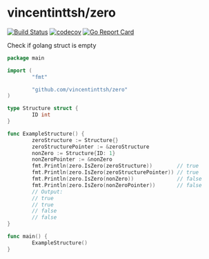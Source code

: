 # vincentinttsh/zero

[![Build Status](https://travis-ci.com/vincentinttsh/zero.svg?branch=master)](https://travis-ci.com/vincentinttsh/zero)
[![codecov](https://codecov.io/gh/vincentinttsh/zero/branch/master/graph/badge.svg?token=NATJW3S1UO)](https://codecov.io/gh/vincentinttsh/zero)
[![Go Report Card](https://goreportcard.com/badge/github.com/vincentinttsh/zero)](https://goreportcard.com/report/github.com/vincentinttsh/zero)


Check if golang struct is empty

``` go
package main

import (
        "fmt"

        "github.com/vincentinttsh/zero"
)

type Structure struct {
        ID int
}

func ExampleStructure() {
        zeroStructure := Structure{}
        zeroStructurePointer := &zeroStructure
        nonZero := Structure{ID: 1}
        nonZeroPointer := &nonZero
        fmt.Println(zero.IsZero(zeroStructure))        // true
        fmt.Println(zero.IsZero(zeroStructurePointer)) // true
        fmt.Println(zero.IsZero(nonZero))              // false
        fmt.Println(zero.IsZero(nonZeroPointer))       // false
        // Output:
        // true
        // true
        // false
        // false
}

func main() {
        ExampleStructure()
}
```
